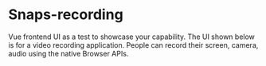 # Snaps-recording
 Vue frontend UI as a test to showcase your capability. The UI shown below is for a video recording application. People can record their screen, camera, audio using the native Browser APIs.
